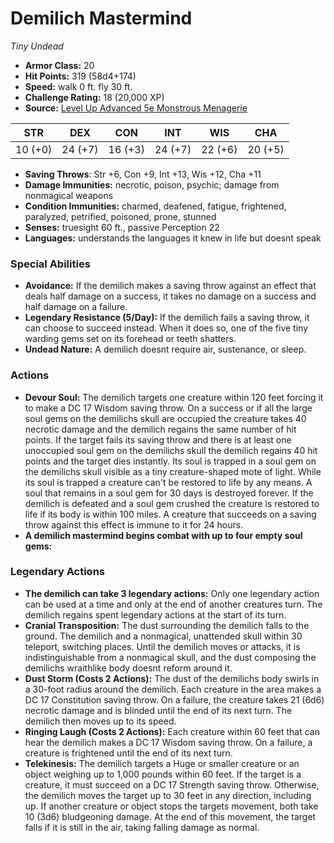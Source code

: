 # Demilich Mastermind

*Tiny* *Undead*

- **Armor Class:** 20
- **Hit Points:** 319 (58d4+174)
- **Speed:** walk 0 ft. fly 30 ft.
- **Challenge Rating:** 18 (20,000 XP)
- **Source:** [Level Up Advanced 5e Monstrous Menagerie](https://www.levelup5e.com)

| STR | DEX | CON | INT | WIS | CHA |
| --- | --- | --- | --- | --- | --- |
| 10 (+0) | 24 (+7) | 16 (+3) | 24 (+7) | 22 (+6) | 20 (+5) |

- **Saving Throws**: Str +6, Con +9, Int +13, Wis +12, Cha +11
- **Damage Immunities:** necrotic, poison, psychic; damage from nonmagical weapons
- **Condition Immunities:** charmed, deafened, fatigue, frightened, paralyzed, petrified, poisoned, prone, stunned
- **Senses:** truesight 60 ft., passive Perception 22
- **Languages:** understands the languages it knew in life but doesnt speak
### Special Abilities
- **Avoidance:** If the demilich makes a saving throw against an effect that deals half damage on a success, it takes no damage on a success and half damage on a failure.
- **Legendary Resistance (5/Day):** If the demilich fails a saving throw, it can choose to succeed instead. When it does so, one of the five tiny warding gems set on its forehead or teeth shatters.
- **Undead Nature:** A demilich doesnt require air, sustenance, or sleep.
### Actions
- **Devour Soul:** The demilich targets one creature within 120 feet  forcing it to make a DC 17 Wisdom saving throw. On a success  or if all the large soul gems on the demilichs skull are occupied  the creature takes 40 necrotic damage  and the demilich regains the same number of hit points. If the target fails its saving throw and there is at least one unoccupied soul gem on the demilichs skull  the demilich regains 40 hit points  and the target dies instantly. Its soul is trapped in a soul gem on the demilichs skull  visible as a tiny  creature-shaped mote of light. While its soul is trapped  a creature can't be restored to life by any means. A soul that remains in a soul gem for 30 days is destroyed forever. If the demilich is defeated and a soul gem crushed  the creature is restored to life if its body is within 100 miles. A creature that succeeds on a saving throw against this effect is immune to it for 24 hours.
- **A demilich mastermind begins combat with up to four empty soul gems:** 


### Legendary Actions
- **The demilich can take 3 legendary actions:** Only one legendary action can be used at a time and only at the end of another creatures turn. The demilich regains spent legendary actions at the start of its turn.
- **Cranial Transposition:** The dust surrounding the demilich falls to the ground. The demilich and a nonmagical, unattended skull within 30 teleport, switching places. Until the demilich moves or attacks, it is indistinguishable from a nonmagical skull, and the dust composing the demilichs wraithlike body doesnt reform around it.
- **Dust Storm (Costs 2 Actions):** The dust of the demilichs body swirls in a 30-foot radius around the demilich. Each creature in the area makes a DC 17 Constitution saving throw. On a failure, the creature takes 21 (6d6) necrotic damage and is blinded until the end of its next turn. The demilich then moves up to its speed.
- **Ringing Laugh (Costs 2 Actions):** Each creature within 60 feet that can hear the demilich makes a DC 17 Wisdom saving throw. On a failure, a creature is frightened until the end of its next turn.
- **Telekinesis:** The demilich targets a Huge or smaller creature or an object weighing up to 1,000 pounds within 60 feet. If the target is a creature, it must succeed on a DC 17 Strength saving throw. Otherwise, the demilich moves the target up to 30 feet in any direction, including up. If another creature or object stops the targets movement, both take 10 (3d6) bludgeoning damage. At the end of this movement, the target falls if it is still in the air, taking falling damage as normal.
